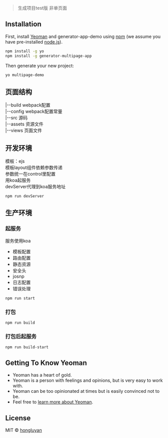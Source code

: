 
> 生成项目test版
非单页面

## Installation

First, install [Yeoman](http://yeoman.io) and generator-app-demo using [npm](https://www.npmjs.com/) (we assume you have pre-installed [node.js](https://nodejs.org/)).

```bash
npm install -g yo
npm install -g generator-multipage-app
```

Then generate your new project:

```bash
yo multipage-demo
```

## 页面结构
|--build   webpack配置  
|--config  webpack配置常量  
|--src  源码  
     |--assets  资源文件  
     |--views   页面文件  
     
## 开发环境
模板：ejs  
模板layout组件依赖参数传递  
参数统一在control里配置  
用koa起服务  
devServer代理到koa服务地址  
```
npm run devServer
```

## 生产环境
### 起服务
服务使用koa  
+ 模板配置
+ 路由配置
+ 静态资源
+ 安全头
+ josnp
+ 日志配置
+ 错误处理


```
npm run start
```

### 打包
```
npm run build
```

### 打包后起服务
```
npm run build-start
```


## Getting To Know Yeoman

 * Yeoman has a heart of gold.
 * Yeoman is a person with feelings and opinions, but is very easy to work with.
 * Yeoman can be too opinionated at times but is easily convinced not to be.
 * Feel free to [learn more about Yeoman](http://yeoman.io/).

## License

MIT © [hongluyan]()

